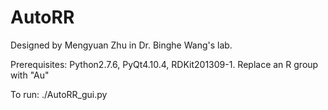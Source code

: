 # AutoRR
Designed by Mengyuan Zhu in Dr. Binghe Wang's lab.

Prerequisites: 
Python2.7.6, PyQt4.10.4, RDKit201309-1.
Replace an R group with "Au"

To run: ./AutoRR_gui.py

